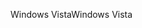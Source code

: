 <span data-ttu-id="b01cf-101">Windows Vista</span><span class="sxs-lookup"><span data-stu-id="b01cf-101">Windows Vista</span></span>